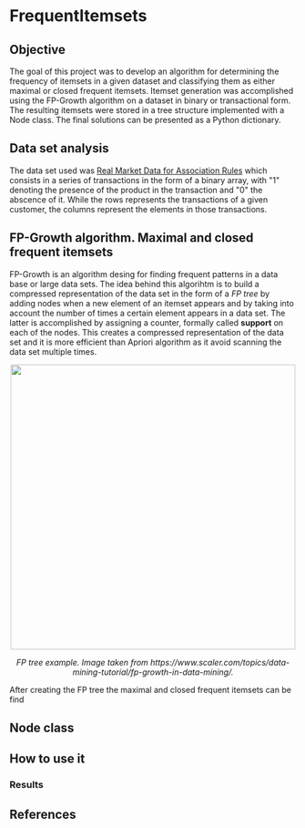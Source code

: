 # FrequentItemsets
## Objective
The goal of this project was to develop an algorithm for determining the frequency of itemsets in a given dataset and classifying them as either maximal or closed frequent itemsets.
Itemset generation was accomplished using the FP-Growth algorithm on a dataset in binary or transactional form. The resulting itemsets were stored in a tree structure implemented with a Node class.
The final solutions can be presented as a Python dictionary.

## Data set analysis
The data set used was [Real Market Data for Association Rules](https://www.kaggle.com/datasets/rukenmissonnier/real-market-data) which consists in a series of transactions in the form of a binary array, with "1" denoting
the presence of the product in the transaction and "0" the abscence of it. While the rows represents the transactions of a given customer, the columns represent the elements in those transactions.

## FP-Growth algorithm. Maximal and closed frequent itemsets
FP-Growth is an algorithm desing for finding frequent patterns in a data base or large data sets. The idea behind this algorihtm is to build a compressed representation of the data set in the form of a *FP tree*
by adding nodes when a new element of an itemset appears and by taking into account the number of times a certain element appears in a data set. The latter is accomplished by assigning a counter, formally called **support**
on each of the nodes. This creates a compressed representation of the data set and it is more efficient than Apriori algorithm as it avoid scanning the data set multiple times.

<p align="center">
<img src="https://drive.google.com/uc?id=1n4JESI8Py7ZdowXbkXn5SQ9Jyyug5BZD" width="500">
</p>
<p align="center">
<i> FP tree example. Image taken from https://www.scaler.com/topics/data-mining-tutorial/fp-growth-in-data-mining/. </i>
</p>

After creating the FP tree the maximal and closed frequent itemsets can be find 

## Node class

## How to use it
### Results

## References
